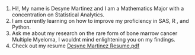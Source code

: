 1. Hi!, My name is Desyne Martinez and I am a Mathematics Major with a concentration on Statistical Analytics.
2. I am currently learning on how to improve my proficiency in SAS, R , and Python. 
3. Ask me about my research on the rare form of bone marrow cancer Multiple Myeloma, I wouldnt mind enlightening you on my findings.
4. Check out my resume  [Desyne Martinez Resume.pdf](https://github.com/DesyneMartinez/DesyneMartinez/files/13292025/Desyne.Martinez.Resume.pdf)
